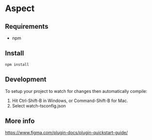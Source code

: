 # Aspect

## Requirements

- npm

## Install

`npm install`

## Development

To setup your project to watch for changes then automatically compile:

1. Hit Ctrl-Shift-B in Windows, or Command-Shift-B for Mac.
2. Select watch-tsconfig.json

## More info

https://www.figma.com/plugin-docs/plugin-quickstart-guide/

